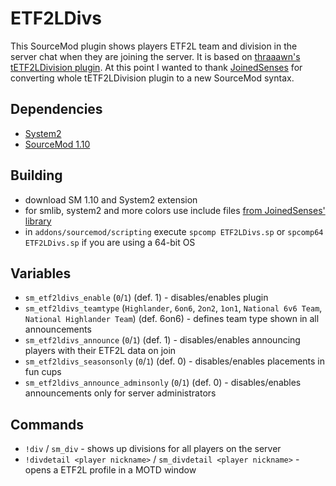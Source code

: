 # ETF2LDivs

This SourceMod plugin shows players ETF2L team and division in the server chat when they are joining the server. It is based on [thraaawn's tETF2LDivision plugin](https://github.com/thraaawn/tETF2LDivision). At this point I wanted to thank [JoinedSenses](https://github.com/JoinedSenses) for converting whole tETF2LDivision plugin to a new SourceMod syntax.

## Dependencies
- [System2](https://github.com/dordnung/System2)
- [SourceMod 1.10](https://www.sourcemod.net/downloads.php?branch=stable)

## Building
- download SM 1.10 and System2 extension
- for smlib, system2 and more colors use include files [from JoinedSenses' library](https://github.com/JoinedSenses/SourceMod-IncludeLibrary)
- in `addons/sourcemod/scripting` execute `spcomp ETF2LDivs.sp` or `spcomp64 ETF2LDivs.sp` if you are using a 64-bit OS

## Variables
- `sm_etf2ldivs_enable` (`0`/`1`) (def. 1) - disables/enables plugin
- `sm_etf2ldivs_teamtype` (`Highlander`, `6on6`, `2on2`, `1on1`, `National 6v6 Team`, `National Highlander Team`) (def. 6on6) - defines team type shown in all announcements
- `sm_etf2ldivs_announce` (`0`/`1`) (def. 1) - disables/enables announcing players with their ETF2L data on join
- `sm_etf2ldivs_seasonsonly` (`0`/`1`) (def. 0) - disables/enables placements in fun cups
- `sm_etf2ldivs_announce_adminsonly` (`0`/`1`) (def. 0) - disables/enables announcements only for server administrators

## Commands
- `!div` / `sm_div` - shows up divisions for all players on the server
- `!divdetail <player nickname>` / `sm_divdetail <player nickname>` - opens a ETF2L profile in a MOTD window